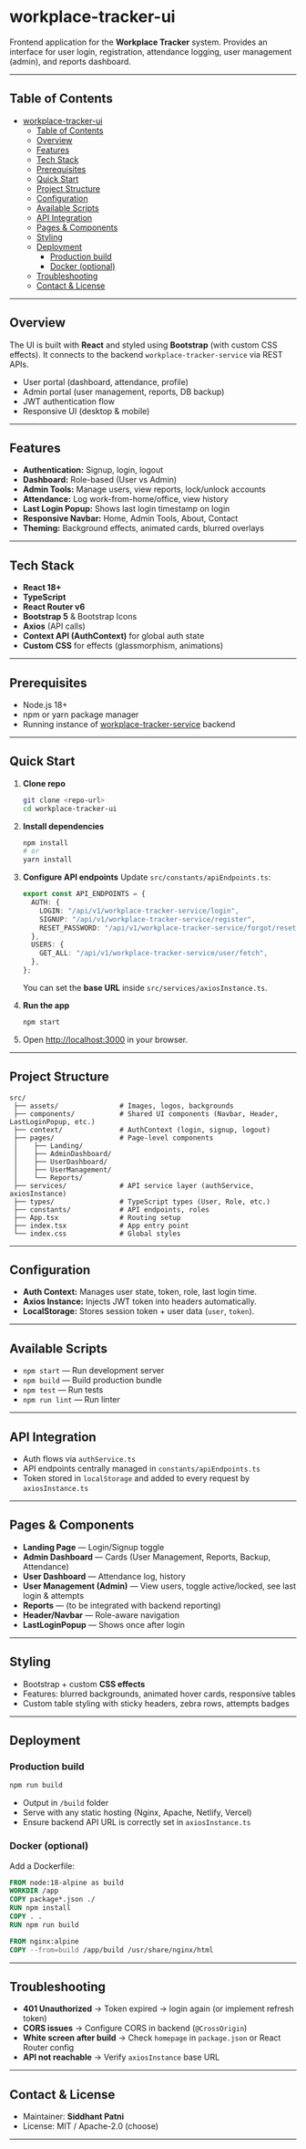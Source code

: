 # workplace-tracker-ui

Frontend application for the **Workplace Tracker** system.
Provides an interface for user login, registration, attendance logging, user management (admin), and reports dashboard.

---

## Table of Contents

- [workplace-tracker-ui](#workplace-tracker-ui)
  - [Table of Contents](#table-of-contents)
  - [Overview](#overview)
  - [Features](#features)
  - [Tech Stack](#tech-stack)
  - [Prerequisites](#prerequisites)
  - [Quick Start](#quick-start)
  - [Project Structure](#project-structure)
  - [Configuration](#configuration)
  - [Available Scripts](#available-scripts)
  - [API Integration](#api-integration)
  - [Pages \& Components](#pages--components)
  - [Styling](#styling)
  - [Deployment](#deployment)
    - [Production build](#production-build)
    - [Docker (optional)](#docker-optional)
  - [Troubleshooting](#troubleshooting)
  - [Contact \& License](#contact--license)

---

## Overview

The UI is built with **React** and styled using **Bootstrap** (with custom CSS effects). It connects to the backend `workplace-tracker-service` via REST APIs.

- User portal (dashboard, attendance, profile)
- Admin portal (user management, reports, DB backup)
- JWT authentication flow
- Responsive UI (desktop & mobile)

---

## Features

- **Authentication:** Signup, login, logout
- **Dashboard:** Role-based (User vs Admin)
- **Admin Tools:** Manage users, view reports, lock/unlock accounts
- **Attendance:** Log work-from-home/office, view history
- **Last Login Popup:** Shows last login timestamp on login
- **Responsive Navbar:** Home, Admin Tools, About, Contact
- **Theming:** Background effects, animated cards, blurred overlays

---

## Tech Stack

- **React 18+**
- **TypeScript**
- **React Router v6**
- **Bootstrap 5** & Bootstrap Icons
- **Axios** (API calls)
- **Context API (AuthContext)** for global auth state
- **Custom CSS** for effects (glassmorphism, animations)

---

## Prerequisites

- Node.js 18+
- npm or yarn package manager
- Running instance of [workplace-tracker-service](../workplace-tracker-service) backend

---

## Quick Start

1. **Clone repo**

   ```bash
   git clone <repo-url>
   cd workplace-tracker-ui
   ```

2. **Install dependencies**

   ```bash
   npm install
   # or
   yarn install
   ```

3. **Configure API endpoints**
   Update `src/constants/apiEndpoints.ts`:

   ```ts
   export const API_ENDPOINTS = {
     AUTH: {
       LOGIN: "/api/v1/workplace-tracker-service/login",
       SIGNUP: "/api/v1/workplace-tracker-service/register",
       RESET_PASSWORD: "/api/v1/workplace-tracker-service/forgot/reset",
     },
     USERS: {
       GET_ALL: "/api/v1/workplace-tracker-service/user/fetch",
     },
   };
   ```

   You can set the **base URL** inside `src/services/axiosInstance.ts`.

4. **Run the app**

   ```bash
   npm start
   ```

5. Open [http://localhost:3000](http://localhost:3000) in your browser.

---

## Project Structure

```
src/
 ├── assets/               # Images, logos, backgrounds
 ├── components/           # Shared UI components (Navbar, Header, LastLoginPopup, etc.)
 ├── context/              # AuthContext (login, signup, logout)
 ├── pages/                # Page-level components
 │    ├── Landing/
 │    ├── AdminDashboard/
 │    ├── UserDashboard/
 │    ├── UserManagement/
 │    └── Reports/
 ├── services/             # API service layer (authService, axiosInstance)
 ├── types/                # TypeScript types (User, Role, etc.)
 ├── constants/            # API endpoints, roles
 ├── App.tsx               # Routing setup
 ├── index.tsx             # App entry point
 └── index.css             # Global styles
```

---

## Configuration

- **Auth Context:**
  Manages user state, token, role, last login time.
- **Axios Instance:**
  Injects JWT token into headers automatically.
- **LocalStorage:**
  Stores session token + user data (`user`, `token`).

---

## Available Scripts

- `npm start` — Run development server
- `npm build` — Build production bundle
- `npm test` — Run tests
- `npm run lint` — Run linter

---

## API Integration

- Auth flows via `authService.ts`
- API endpoints centrally managed in `constants/apiEndpoints.ts`
- Token stored in `localStorage` and added to every request by `axiosInstance.ts`

---

## Pages & Components

- **Landing Page** — Login/Signup toggle
- **Admin Dashboard** — Cards (User Management, Reports, Backup, Attendance)
- **User Dashboard** — Attendance log, history
- **User Management (Admin)** — View users, toggle active/locked, see last login & attempts
- **Reports** — (to be integrated with backend reporting)
- **Header/Navbar** — Role-aware navigation
- **LastLoginPopup** — Shows once after login

---

## Styling

- Bootstrap + custom **CSS effects**
- Features: blurred backgrounds, animated hover cards, responsive tables
- Custom table styling with sticky headers, zebra rows, attempts badges

---

## Deployment

### Production build

```bash
npm run build
```

- Output in `/build` folder
- Serve with any static hosting (Nginx, Apache, Netlify, Vercel)
- Ensure backend API URL is correctly set in `axiosInstance.ts`

### Docker (optional)

Add a Dockerfile:

```dockerfile
FROM node:18-alpine as build
WORKDIR /app
COPY package*.json ./
RUN npm install
COPY . .
RUN npm run build

FROM nginx:alpine
COPY --from=build /app/build /usr/share/nginx/html
```

---

## Troubleshooting

- **401 Unauthorized** → Token expired → login again (or implement refresh token)
- **CORS issues** → Configure CORS in backend (`@CrossOrigin`)
- **White screen after build** → Check `homepage` in `package.json` or React Router config
- **API not reachable** → Verify `axiosInstance` base URL

---

## Contact & License

- Maintainer: **Siddhant Patni**
- License: MIT / Apache-2.0 (choose)

---
